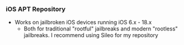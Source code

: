 ### iOS APT Repository
- Works on jailbroken iOS devices running iOS 6.x - 18.x
   - Both for traditional "rootful" jailbreaks and modern "rootless" jailbreaks. I recommend using Sileo for my repository

